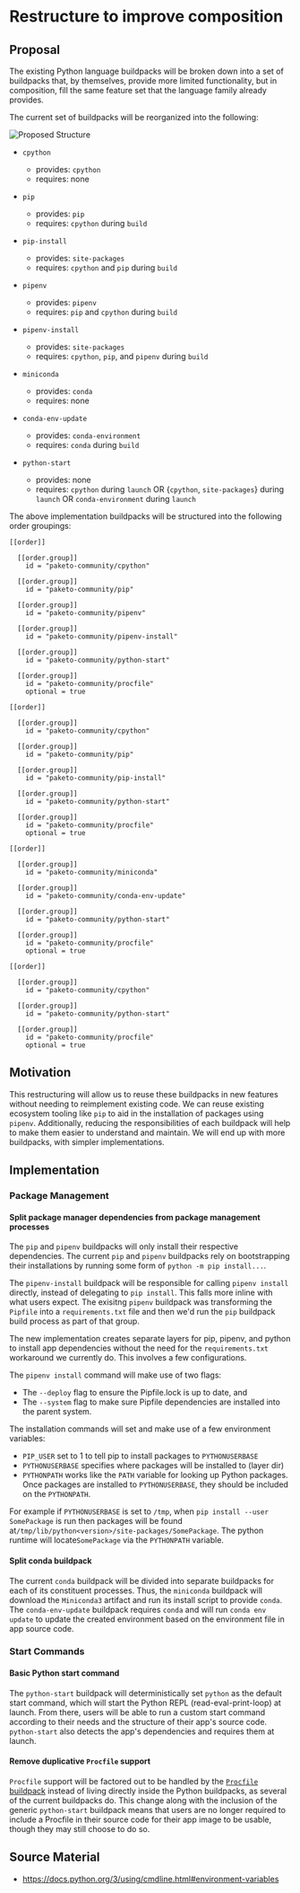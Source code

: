 # Restructure to improve composition

## Proposal

The existing Python language buildpacks will be broken down into a set of
buildpacks that, by themselves, provide more limited functionality, but in
composition, fill the same feature set that the language family already
provides.

The current set of buildpacks will be reorganized into the following:

![Proposed Structure](/rfcs/assets/0001-proposed.png)

* `cpython`
  * provides: `cpython`
  * requires: none

* `pip`
  * provides: `pip`
  * requires: `cpython` during `build`

* `pip-install`
  * provides: `site-packages`
  * requires: `cpython` and `pip` during `build`

* `pipenv`
  * provides: `pipenv`
  * requires: `pip` and `cpython` during `build`

* `pipenv-install`
  * provides: `site-packages`
  * requires: `cpython`, `pip`, and `pipenv` during `build`

* `miniconda`
  * provides: `conda`
  * requires: none

* `conda-env-update`
  * provides: `conda-environment`
  * requires: `conda` during `build`

* `python-start`
  * provides: none
  * requires: `cpython` during `launch` OR {`cpython`, `site-packages`} during `launch` OR  `conda-environment` during `launch`

The above implementation buildpacks will be structured into the following order groupings:

```
[[order]]

  [[order.group]]
    id = "paketo-community/cpython"

  [[order.group]]
    id = "paketo-community/pip"

  [[order.group]]
    id = "paketo-community/pipenv"

  [[order.group]]
    id = "paketo-community/pipenv-install"

  [[order.group]]
    id = "paketo-community/python-start"

  [[order.group]]
    id = "paketo-community/procfile"
    optional = true

[[order]]

  [[order.group]]
    id = "paketo-community/cpython"

  [[order.group]]
    id = "paketo-community/pip"

  [[order.group]]
    id = "paketo-community/pip-install"

  [[order.group]]
    id = "paketo-community/python-start"

  [[order.group]]
    id = "paketo-community/procfile"
    optional = true

[[order]]

  [[order.group]]
    id = "paketo-community/miniconda"

  [[order.group]]
    id = "paketo-community/conda-env-update"

  [[order.group]]
    id = "paketo-community/python-start"

  [[order.group]]
    id = "paketo-community/procfile"
    optional = true

[[order]]

  [[order.group]]
    id = "paketo-community/cpython"

  [[order.group]]
    id = "paketo-community/python-start"

  [[order.group]]
    id = "paketo-community/procfile"
    optional = true
```

## Motivation

This restructuring will allow us to reuse these buildpacks in new features
without needing to reimplement existing code. We can reuse existing ecosystem
tooling like `pip` to aid in the installation of packages using `pipenv`.
Additionally, reducing the responsibilities of each buildpack will help to make
them easier to understand and maintain. We will end up with more buildpacks,
with simpler implementations.

## Implementation

### Package Management

#### Split package manager dependencies from package management processes

The `pip` and `pipenv` buildpacks will only install their respective
dependencies. The current `pip` and `pipenv` buildpacks rely on bootstrapping
their installations by running some form of `python -m pip install...`.

The `pipenv-install` buildpack will be responsible for calling `pipenv install`
directly, instead of delegating to `pip install`. This falls more inline with
what users expect. The exisitng `pipenv` buildpack was transforming the
`Pipfile` into a `requirements.txt` file and then we'd run the `pip` buildpack
build process as part of that group.

The new implementation creates separate layers for pip, pipenv, and python to
install app dependencies without the need for the `requirements.txt` workaround
we currently do. This involves a few configurations.

The `pipenv install` command will make use of two flags:
* The `--deploy` flag to ensure the Pipfile.lock is up to date, and
* The `--system` flag to make sure Pipfile dependencies are installed into the
  parent system.

The installation commands will set and make use of a few environment variables:
* `PIP_USER` set to 1 to tell pip to install packages to `PYTHONUSERBASE`
* `PYTHONUSERBASE` specifies where packages will be installed to (layer dir)
* `PYTHONPATH` works like the `PATH` variable for looking up Python packages.
  Once packages are installed to `PYTHONUSERBASE`, they should be included on
  the `PYTHONPATH`.

For example if `PYTHONUSERBASE` is set to `/tmp`, when `pip install --user
SomePackage` is run then packages will be found
at`/tmp/lib/python<version>/site-packages/SomePackage`. The python runtime will
locate`SomePackage` via the `PYTHONPATH` variable.

#### Split conda buildpack

The current `conda` buildpack will be divided into separate buildpacks for each
of its constituent processes.  Thus, the `miniconda` buildpack will download
the `Miniconda3` artifact and run its install script to provide `conda`. The
`conda-env-update` buildpack requires `conda` and will run `conda env update`
to update the created environment based on the environment file in app source
code.

### Start Commands

#### Basic Python start command

The `python-start` buildpack will deterministically set `python` as the default
start command, which will start the Python REPL (read-eval-print-loop) at
launch.  From there, users will be able to run a custom start command according
to their needs and the structure of their app's source code. `python-start`
also detects the app's dependencies and requires them at launch.

#### Remove duplicative `Procfile` support

`Procfile` support will be factored out to be handled by the [`Procfile`
buildpack](https://github.com/paketo-buildpacks/procfile) instead of living
directly inside the Python buildpacks, as several of the current buildpacks do.
This change along with the inclusion of the generic `python-start` buildpack
means that users are no longer required to include a Procfile in their source
code for their app image to be usable, though they may still choose to do so.

## Source Material

* https://docs.python.org/3/using/cmdline.html#environment-variables
